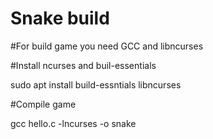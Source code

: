 # Snake build

#For build game you need GCC and libncurses

#Install ncurses and buil-essentials

sudo apt install build-essntials libncurses

#Compile game

gcc hello.c -lncurses -o snake
